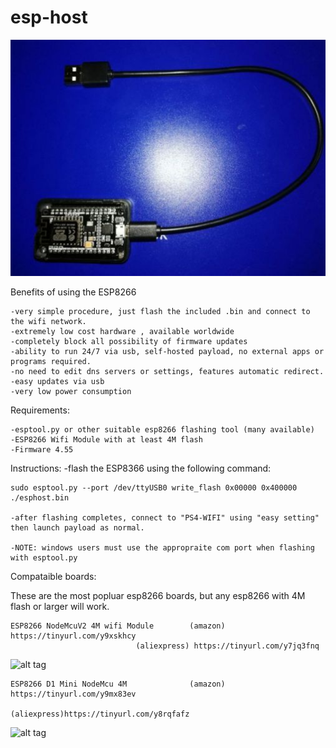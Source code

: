 # esp-host

![alt tag](https://raw.githubusercontent.com/Codworth/esp-host/master/esp8266.jpg)


Benefits of using the ESP8266

    -very simple procedure, just flash the included .bin and connect to the wifi network.
    -extremely low cost hardware , available worldwide 
    -completely block all possibility of firmware updates
    -ability to run 24/7 via usb, self-hosted payload, no external apps or programs required.
    -no need to edit dns servers or settings, features automatic redirect.
    -easy updates via usb
    -very low power consumption


Requirements:

    -esptool.py or other suitable esp8266 flashing tool (many available)
    -ESP8266 Wifi Module with at least 4M flash 
    -Firmware 4.55




Instructions:
    -flash the ESP8366 using the following command:

    sudo esptool.py --port /dev/ttyUSB0 write_flash 0x00000 0x400000 ./esphost.bin
    
    -after flashing completes, connect to "PS4-WIFI" using "easy setting"  then launch payload as normal.
    
    -NOTE: windows users must use the appropraite com port when flashing with esptool.py
    
    
    
Compataible boards:

These are the most popluar esp8266 boards, but any esp8266 with 4M flash or larger will work.

    ESP8266 NodeMcuV2 4M wifi Module        (amazon) https://tinyurl.com/y9xskhcy
    			                (aliexpress) https://tinyurl.com/y7jq3fnq
                                
   ![alt tag](https://images-na.ssl-images-amazon.com/images/I/51XTrgJ-HLL._SL500_AC_SS350_.jpg)
   
                                     
    ESP8266 D1 Mini NodeMcu 4M              (amazon) https://tinyurl.com/y9mx83ev
                                            (aliexpress)https://tinyurl.com/y8rqfafz
   ![alt tag](https://images-na.ssl-images-amazon.com/images/I/71EzBFuoVqL._SY355_.jpg)
                               
                               

